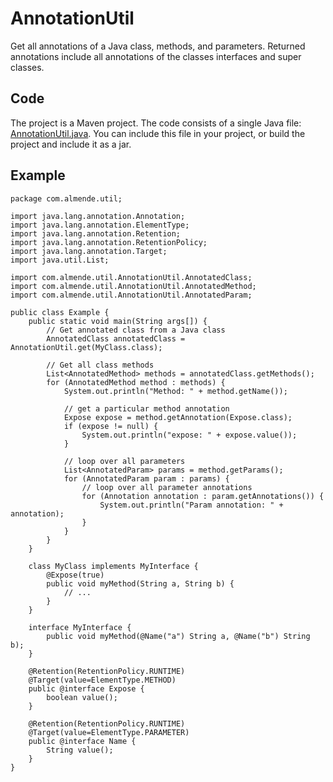 AnnotationUtil
==============

Get all annotations of a Java class, methods, and parameters. Returned 
annotations include all annotations of the classes interfaces and super classes.

## Code

The project is a Maven project. The code consists of a single Java file: 
[AnnotationUtil.java](https://github.com/josdejong/annotationutil/blob/master/src/main/java/com/almende/util/AnnotationUtil.java).
You can include this file in your project, or build the project and include it as a jar.


## Example

    package com.almende.util;

    import java.lang.annotation.Annotation;
    import java.lang.annotation.ElementType;
    import java.lang.annotation.Retention;
    import java.lang.annotation.RetentionPolicy;
    import java.lang.annotation.Target;
    import java.util.List;

    import com.almende.util.AnnotationUtil.AnnotatedClass;
    import com.almende.util.AnnotationUtil.AnnotatedMethod;
    import com.almende.util.AnnotationUtil.AnnotatedParam;

    public class Example {
	    public static void main(String args[]) {
		    // Get annotated class from a Java class
		    AnnotatedClass annotatedClass = AnnotationUtil.get(MyClass.class);
		
		    // Get all class methods
		    List<AnnotatedMethod> methods = annotatedClass.getMethods();
		    for (AnnotatedMethod method : methods) {
			    System.out.println("Method: " + method.getName());
			
			    // get a particular method annotation
			    Expose expose = method.getAnnotation(Expose.class);
			    if (expose != null) {
				    System.out.println("expose: " + expose.value());
			    }
			
			    // loop over all parameters
			    List<AnnotatedParam> params = method.getParams();
			    for (AnnotatedParam param : params) {
				    // loop over all parameter annotations
				    for (Annotation annotation : param.getAnnotations()) {
					    System.out.println("Param annotation: " + annotation);
				    }
			    }
		    }
	    }

	    class MyClass implements MyInterface {
		    @Expose(true)
		    public void myMethod(String a, String b) {
			    // ...
		    }
	    }

	    interface MyInterface {
		    public void myMethod(@Name("a") String a, @Name("b") String b);
	    }

	    @Retention(RetentionPolicy.RUNTIME)
	    @Target(value=ElementType.METHOD)
	    public @interface Expose {
		    boolean value();
	    }

	    @Retention(RetentionPolicy.RUNTIME)
	    @Target(value=ElementType.PARAMETER)
	    public @interface Name {
		    String value();
	    }
    }

